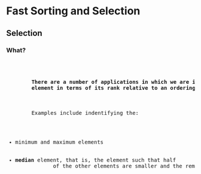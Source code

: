 <div class="show-content user_content clearfix enhanced">
    <h1 class="page-title">Fast Sorting and Selection</h1>
    <h2>Selection</h2>
    <h3>What?</h3>
    <pre>
        <h4>
        There are a number of applications in which we are interested in identifying a single
        element in terms of its rank relative to an ordering of the entire set.
        </h4>
        Examples include indentifying the:
        <ul>
            <li>minimum and maximum elements</li>
            <li><strong>median</strong> element, that is, the element such that half
            of the other elements are smaller and the remaining half are larger.
            </li>
        </ul>
    </pre>
</div>
